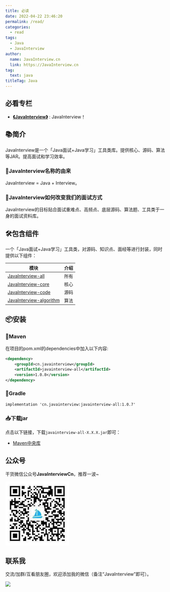```yaml
---
title: 必读
date: 2022-04-22 23:46:20
permalink: /read/
categories: 
  - read
tags: 
  - Java
  - JavaInterview
author: 
  name: JavaInterview.cn
  link: https://JavaInterview.cn
tag: 
  text: java
titleTag: Java
---
```

## 必看专栏

- **[《JavaInterview》](../README.md)** : JavaInterview！

## 📚简介
JavaInterview是一个「Java面试+Java学习」工具类库。提供核心、源码、算法等JAR。提高面试和学习效率。

### 🎁JavaInterview名称的由来

JavaInterview = Java + Interview。


### 🍺JavaInterview如何改变我们的面试方式

JavaInterview的目标贴合面试重难点、高频点、底层源码、算法题、工具类于一身的面试资料库。


## 🛠️包含组件
一个「Java面试+Java学习」工具类，对源码、知识点、面经等进行封装，同时提供以下组件：

| 模块                       |    介绍                                              |
| -------------------        |---------------------------------------------------- |
| [JavaInterview-all](https://javainterview.cn/interview/all/read)           |     所有                                             |
| [JavaInterview-core](https://javainterview.cn/interview/core/read)         |     核心                                             |
| [JavaInterview-code](https://javainterview.cn/interview/code/read)         |     源码                                              |
| [JavaInterview-algorithm](https://javainterview.cn/interview/algorithm/read)    |     算法                                            |


## 📦安装

### 🍊Maven
在项目的pom.xml的dependencies中加入以下内容:

```xml
<dependency>
    <groupId>cn.javainterview</groupId>
    <artifactId>javainterview-all</artifactId>
    <version>1.0.8</version>
</dependency>
```

### 🍐Gradle
```
implementation 'cn.javainterview:javainterview-all:1.0.7'
```

### 📥下载jar

点击以下链接，下载`javainterview-all-X.X.X.jar`即可：

- [Maven中央库](https://repo1.maven.org/maven2/cn/javainterview/javainterview-all/1.0.7/)




## 公众号

干货微信公众号**JavaInterviewCn**，推荐一波~

![我的公众号](/img/qrcode_for_gh_82720717e427_344.jpg)

## 联系我

交流/加群/互看朋友圈，欢迎添加我的微信（备注“JavaInterview”即可）。

![](/img/weixin.jpeg)